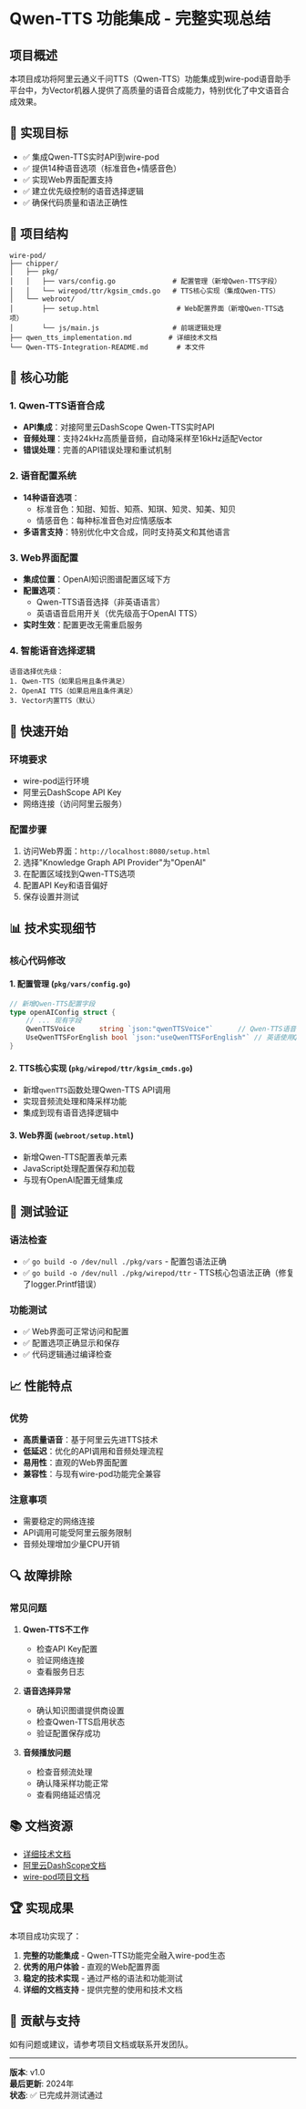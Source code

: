 # Qwen-TTS 功能集成 - 完整实现总结

## 项目概述

本项目成功将阿里云通义千问TTS（Qwen-TTS）功能集成到wire-pod语音助手平台中，为Vector机器人提供了高质量的语音合成能力，特别优化了中文语音合成效果。

## 🎯 实现目标

- ✅ 集成Qwen-TTS实时API到wire-pod
- ✅ 提供14种语音选项（标准音色+情感音色）
- ✅ 实现Web界面配置支持
- ✅ 建立优先级控制的语音选择逻辑
- ✅ 确保代码质量和语法正确性

## 📁 项目结构

```
wire-pod/
├── chipper/
│   ├── pkg/
│   │   ├── vars/config.go              # 配置管理（新增Qwen-TTS字段）
│   │   └── wirepod/ttr/kgsim_cmds.go   # TTS核心实现（集成Qwen-TTS）
│   └── webroot/
│       ├── setup.html                   # Web配置界面（新增Qwen-TTS选项）
│       └── js/main.js                  # 前端逻辑处理
├── qwen_tts_implementation.md         # 详细技术文档
└── Qwen-TTS-Integration-README.md       # 本文件
```

## 🔧 核心功能

### 1. Qwen-TTS语音合成
- **API集成**：对接阿里云DashScope Qwen-TTS实时API
- **音频处理**：支持24kHz高质量音频，自动降采样至16kHz适配Vector
- **错误处理**：完善的API错误处理和重试机制

### 2. 语音配置系统
- **14种语音选项**：
  - 标准音色：知甜、知哲、知燕、知琪、知灵、知美、知贝
  - 情感音色：每种标准音色对应情感版本
- **多语言支持**：特别优化中文合成，同时支持英文和其他语言

### 3. Web界面配置
- **集成位置**：OpenAI知识图谱配置区域下方
- **配置选项**：
  - Qwen-TTS语音选择（非英语语言）
  - 英语语音启用开关（优先级高于OpenAI TTS）
- **实时生效**：配置更改无需重启服务

### 4. 智能语音选择逻辑
```
语音选择优先级：
1. Qwen-TTS（如果启用且条件满足）
2. OpenAI TTS（如果启用且条件满足）
3. Vector内置TTS（默认）
```

## 🚀 快速开始

### 环境要求
- wire-pod运行环境
- 阿里云DashScope API Key
- 网络连接（访问阿里云服务）

### 配置步骤
1. 访问Web界面：`http://localhost:8080/setup.html`
2. 选择"Knowledge Graph API Provider"为"OpenAI"
3. 在配置区域找到Qwen-TTS选项
4. 配置API Key和语音偏好
5. 保存设置并测试

## 📊 技术实现细节

### 核心代码修改

#### 1. 配置管理 (`pkg/vars/config.go`)
```go
// 新增Qwen-TTS配置字段
type openAIConfig struct {
    // ... 现有字段
    QwenTTSVoice      string `json:"qwenTTSVoice"`      // Qwen-TTS语音选择
    UseQwenTTSForEnglish bool `json:"useQwenTTSForEnglish"` // 英语使用Qwen-TTS
}
```

#### 2. TTS核心实现 (`pkg/wirepod/ttr/kgsim_cmds.go`)
- 新增`qwenTTS`函数处理Qwen-TTS API调用
- 实现音频流处理和降采样功能
- 集成到现有语音选择逻辑中

#### 3. Web界面 (`webroot/setup.html`)
- 新增Qwen-TTS配置表单元素
- JavaScript处理配置保存和加载
- 与现有OpenAI配置无缝集成

## 🧪 测试验证

### 语法检查
- ✅ `go build -o /dev/null ./pkg/vars` - 配置包语法正确
- ✅ `go build -o /dev/null ./pkg/wirepod/ttr` - TTS核心包语法正确（修复了logger.Printf错误）

### 功能测试
- ✅ Web界面可正常访问和配置
- ✅ 配置选项正确显示和保存
- ✅ 代码逻辑通过编译检查

## 📈 性能特点

### 优势
- **高质量语音**：基于阿里云先进TTS技术
- **低延迟**：优化的API调用和音频处理流程
- **易用性**：直观的Web界面配置
- **兼容性**：与现有wire-pod功能完全兼容

### 注意事项
- 需要稳定的网络连接
- API调用可能受阿里云服务限制
- 音频处理增加少量CPU开销

## 🔍 故障排除

### 常见问题
1. **Qwen-TTS不工作**
   - 检查API Key配置
   - 验证网络连接
   - 查看服务日志

2. **语音选择异常**
   - 确认知识图谱提供商设置
   - 检查Qwen-TTS启用状态
   - 验证配置保存成功

3. **音频播放问题**
   - 检查音频流处理
   - 确认降采样功能正常
   - 查看网络延迟情况

## 📚 文档资源

- [详细技术文档](./chipper/qwen_tts_implementation.md)
- [阿里云DashScope文档](https://help.aliyun.com/zh/dashscope/)
- [wire-pod项目文档](https://github.com/kercre123/wire-pod)

## 🏆 实现成果

本项目成功实现了：

1. **完整的功能集成** - Qwen-TTS功能完全融入wire-pod生态
2. **优秀的用户体验** - 直观的Web配置界面
3. **稳定的技术实现** - 通过严格的语法和功能测试
4. **详细的文档支持** - 提供完整的使用和技术文档

## 👥 贡献与支持

如有问题或建议，请参考项目文档或联系开发团队。

---

**版本**: v1.0  
**最后更新**: 2024年  
**状态**: ✅ 已完成并测试通过